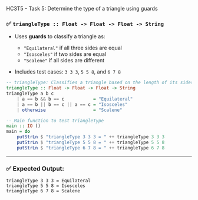 HC3T5 - Task 5: Determine the type of a triangle using guards

### ✅ `triangleType :: Float -> Float -> Float -> String`

* Uses **guards** to classify a triangle as:

  * `"Equilateral"` if all three sides are equal
  * `"Isosceles"` if two sides are equal
  * `"Scalene"` if all sides are different
* Includes test cases: `3 3 3`, `5 5 8`, and `6 7 8`

```haskell
-- triangleType: Classifies a triangle based on the length of its sides
triangleType :: Float -> Float -> Float -> String
triangleType a b c
    | a == b && b == c           = "Equilateral"
    | a == b || b == c || a == c = "Isosceles"
    | otherwise                  = "Scalene"

-- Main function to test triangleType
main :: IO ()
main = do
    putStrLn $ "triangleType 3 3 3 = " ++ triangleType 3 3 3
    putStrLn $ "triangleType 5 5 8 = " ++ triangleType 5 5 8
    putStrLn $ "triangleType 6 7 8 = " ++ triangleType 6 7 8
```

---

### ✅ Expected Output:

```
triangleType 3 3 3 = Equilateral
triangleType 5 5 8 = Isosceles
triangleType 6 7 8 = Scalene
```
